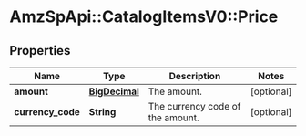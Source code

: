 # AmzSpApi::CatalogItemsV0::Price

## Properties
Name | Type | Description | Notes
------------ | ------------- | ------------- | -------------
**amount** | [**BigDecimal**](BigDecimal.md) | The amount. | [optional] 
**currency_code** | **String** | The currency code of the amount. | [optional] 

